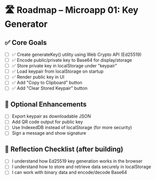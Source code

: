# 🛣️ Roadmap – Microapp 01: Key Generator

## ✅ Core Goals

- [ ] ✅ Create generateKey() utility using Web Crypto API (Ed25519)
- [ ] ✅ Encode public/private key to Base64 for display/storage
- [ ] ✅ Store private key in localStorage under "keypair"
- [ ] ✅ Load keypair from localStorage on startup
- [ ] ✅ Render public key in UI
- [ ] ✅ Add "Copy to Clipboard" button
- [ ] ✅ Add "Clear Stored Keypair" button

## 📘 Optional Enhancements

- [ ] Export keypair as downloadable JSON
- [ ] Add QR code output for public key
- [ ] Use IndexedDB instead of localStorage (for more security)
- [ ] Sign a message and show signature

## 🧠 Reflection Checklist (after building)

- [ ] I understand how Ed25519 key generation works in the browser
- [ ] I understand how to store and retrieve data securely in localStorage
- [ ] I can work with binary data and encode/decode Base64
